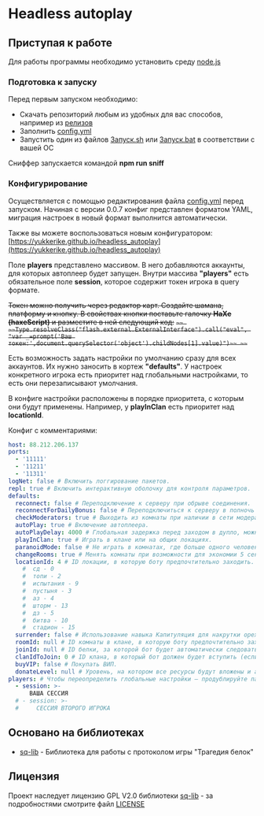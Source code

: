 # Headless autoplay

## Приступая к работе

Для работы программы необходимо установить среду [node.js](https://nodejs.org/ru/download/)

### Подготовка к запуску

Перед первым запуском необходимо:

* Скачать репозиторий любым из удобных для вас способов, например из [релизов](https://github.com/yukkerike/headless_autoplay/releases/latest)
* Заполнить [config.yml](config.yml)
* Запустить один из файлов [Запуск.sh](Запуск.sh) или [Запуск.bat](Запуск.bat) в соответствии с вашей ОС

Сниффер запускается командой __npm run sniff__

### Конфигурирование

Осуществляется с помощью редактирования файла [config.yml](config.yml) перед запуском. Начиная с версии 0.0.7 конфиг представлен форматом YAML, миграция настроек в новый формат выполнится автоматически.

Также вы можете воспользоваться новым конфигуратором: [https://yukkerike.github.io/headless_autoplay](https://yukkerike.github.io/headless_autoplay)

Поле __players__ представлено массивом. В него добавляются аккаунты, для которых автоплеер будет запущен.
Внутри массива __"players"__ есть обязательное поле __session__, которое содержит токен игрока в query формате.

~~Токен можно получить через редактор карт. Создайте шамана, платформу и кнопку. В свойствах кнопки поставьте галочку __HaXe (haxeScript)__ и разместите в ней следующий код:~~
~~```~~
~~Type.resolveClass("flash.external.ExternalInterface").call("eval", "var _=prompt('Ваш токен:',document.querySelector('object').childNodes[1].value)")~~
~~```~~

Есть возможность задать настройки по умолчанию сразу для всех аккаунтов. Их нужно заносить в кортеж __"defaults"__. 
У настроек конкретного игрока есть приоритет над глобальными настройками, то есть они перезаписывают умолчания.

В конфиге настройки расположены в порядке приоритета, с которым они будут применены.
Например, у __playInClan__ есть приоритет над __locationId__.


Конфиг с комментариями:
``` yml
host: 88.212.206.137
ports:
  - '11111'
  - '11211'
  - '11311'
logNet: false # Включить логгирование пакетов.
repl: true # Включить интерактивную оболочку для контроля параметров.
defaults:
  reconnect: false # Переподключение к серверу при обрыве соединения.
  reconnectForDailyBonus: false # Переподключиться к серверу в полночь по МСК, чтобы собрать ежедневный бонус.
  checkModerators: true # Выходить из комнаты при наличии в сети модераторов.
  autoPlay: true # Включение автоплеера.
  autoPlayDelay: 4000 # Глобальная задержка перед заходом в дупло, можно определить отдельно для каждого игрока.
  playInClan: true # Играть в клане или на общих локациях.
  paranoidMode: false # Не играть в комнатах, где больше одного человека
  changeRooms: true # Менять комнаты при возможности для экономии 5 секунд (игнорируется, если задан ID комнаты).
  locationId: 4 # ID локации, в которую боту предпочтительно заходить.
    #  сд - 0
    #  топи - 2
    #  испытания - 9
    #  пустыня - 3
    #  аз - 4
    #  шторм - 13
    #  дз - 5
    #  битва - 10
    #  стадион - 15
  surrender: false # Использование навыка Капитуляция для накрутки орехов. Для использования функции вам необходимо задействовать два аккаунта!
  roomId: null # ID комнаты в клане, в которую боту предпочтительно заходить.
  joinId: null # ID белки, за которой бот будет автоматически следовать.
  clanIdToJoin: 0 # ID клана, в который бот должен будет вступить (если аккаунт опоры тоже под управлением бота – заявка аккаунта будет подтверждена автоматически, для этого советую опоре добавить параметр autoPlay: false, чтобы не подставляться этим аккаунтом за зря).
  buyVIP: false # Покупать ВИП.
  donateLevel: null # Уровень, на котором все ресурсы будут вложены и автокач остановлен.
players: # Чтобы переопределить глобальные настройки – продублируйте параметр для конкретного игрока с новым значением.
  - session: >-
      ВАША СЕССИЯ
  # - session: >-
  #     СЕССИЯ ВТОРОГО ИГРОКА
```

## Основано на библиотеках

* [sq-lib](https://github.com/sovlet/sq-lib/) - Библиотека для работы с протоколом игры "Трагедия белок"

## Лицензия

Проект наследует лицензию GPL V2.0 библиотеки [sq-lib](https://github.com/sovlet/sq-lib/) - за подробностями смотрите файл [LICENSE](LICENSE)
